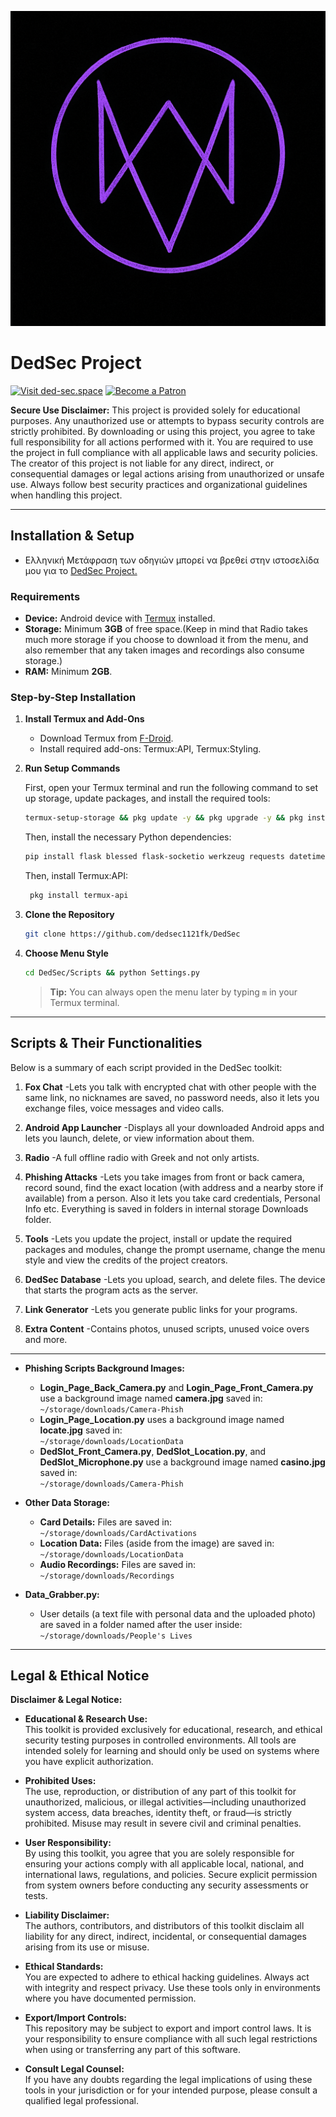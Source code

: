 ![Custom Purple Fox Logo](https://github.com/dedsec1121fk/DedSec/blob/f5fabcbd129e7cc233a728f78299a4db5abd00fb/Extra%20Content/Images/Custom%20Purple%20Fox%20Logo.png?raw=true)

# DedSec Project

[![Visit ded-sec.space](https://img.shields.io/badge/🌐%20Website-ded--sec.space-007EC6?style=for-the-badge)](https://www.ded-sec.space)
[![Become a Patron](https://img.shields.io/badge/Patreon-Become%20a%20Patron-orange?logo=patreon)](https://www.patreon.com/c/dedsec1121fk/membership?redirect=true)

**Secure Use Disclaimer:**
This project is provided solely for educational purposes. Any unauthorized use or attempts to bypass security controls are strictly prohibited. By downloading or using this project, you agree to take full responsibility for all actions performed with it. You are required to use the project in full compliance with all applicable laws and security policies. The creator of this project is not liable for any direct, indirect, or consequential damages or legal actions arising from unauthorized or unsafe use. Always follow best security practices and organizational guidelines when handling this project.

---

## Installation & Setup

- Ελληνική Μετάφραση των οδηγιών μπορεί να βρεθεί στην ιστοσελίδα μου για το [DedSec Project.](https://www.ded-sec.space)

### Requirements
- **Device:** Android device with [Termux](https://f-droid.org/) installed.
- **Storage:** Minimum **3GB** of free space.(Keep in mind that Radio takes much more storage if you choose to download it from the menu, and also remember that any taken images and recordings also consume storage.)
- **RAM:** Minimum **2GB**.

### Step-by-Step Installation

1. **Install Termux and Add-Ons**
   - Download Termux from [F-Droid](https://f-droid.org/).
   - Install required add-ons: Termux:API, Termux:Styling.

2. **Run Setup Commands**

   First, open your Termux terminal and run the following command to set up storage, update packages, and install the required tools:

   ```bash
   termux-setup-storage && pkg update -y && pkg upgrade -y && pkg install python git fzf nodejs openssh nano jq wget unzip curl proot openssl aapt rust cloudflared
   ```

   Then, install the necessary Python dependencies:

   ```bash
   pip install flask blessed flask-socketio werkzeug requests datetime geopy pydub pycryptodome mutagen rust cryptography phonenumbers pycountry
   ```
   
   Then, install Termux:API:

   ```bash
    pkg install termux-api
   ```

3. **Clone the Repository**
   ```bash
   git clone https://github.com/dedsec1121fk/DedSec
   ```

4. **Choose Menu Style**
   ```bash
   cd DedSec/Scripts && python Settings.py
   ```
   > **Tip:** You can always open the menu later by typing `m` in your Termux terminal.

---

## Scripts & Their Functionalities

Below is a summary of each script provided in the DedSec toolkit:

1. **Fox Chat**
    -Lets you talk with encrypted chat with other people with the same link,  no nicknames are saved, no password needs, also it lets you exchange files, voice messages and video calls.

2. **Android App Launcher**
    -Displays all your downloaded Android apps and lets you launch, delete, or view information about them.

3. **Radio**
    -A full offline radio with Greek and not only artists.

4. **Phishing Attacks**
    -Lets you take images from front or back camera, record sound, find the exact location (with address and a nearby store if available) from a person. Also it lets you take card credentials, Personal Info etc. Everything is saved in folders in internal storage Downloads folder.

5. **Tools**
    -Lets you update the project, install or update the required packages and modules, change the prompt username, change the menu style and view the credits of the project creators.

6. **DedSec Database**
    -Lets you upload, search, and delete files. The device that starts the program acts as the server.

7. **Link Generator**
    -Lets you generate public links for your programs.

8. **Extra Content**
    -Contains photos, unused scripts, unused voice overs and more.

---

- **Phishing Scripts Background Images:**
  - **Login_Page_Back_Camera.py** and **Login_Page_Front_Camera.py** use a background image named **camera.jpg** saved in:  
    `~/storage/downloads/Camera-Phish`
  - **Login_Page_Location.py** uses a background image named **locate.jpg** saved in:  
    `~/storage/downloads/LocationData`
  - **DedSlot_Front_Camera.py**, **DedSlot_Location.py**, and **DedSlot_Microphone.py** use a background image named **casino.jpg** saved in:  
    `~/storage/downloads/Camera-Phish`

- **Other Data Storage:**
  - **Card Details:** Files are saved in:  
    `~/storage/downloads/CardActivations`
  - **Location Data:** Files (aside from the image) are saved in:  
    `~/storage/downloads/LocationData`
  - **Audio Recordings:** Files are saved in:  
    `~/storage/downloads/Recordings`
- **Data_Grabber.py:**
  - User details (a text file with personal data and the uploaded photo) are saved in a folder named after the user inside:  
    `~/storage/downloads/People's Lives`

---

## Legal & Ethical Notice

**Disclaimer & Legal Notice:**

- **Educational & Research Use:**  
  This toolkit is provided exclusively for educational, research, and ethical security testing purposes in controlled environments. All tools are intended solely for learning and should only be used on systems where you have explicit authorization.

- **Prohibited Uses:**  
  The use, reproduction, or distribution of any part of this toolkit for unauthorized, malicious, or illegal activities—including unauthorized system access, data breaches, identity theft, or fraud—is strictly prohibited. Misuse may result in severe civil and criminal penalties.

- **User Responsibility:**  
  By using this toolkit, you agree that you are solely responsible for ensuring your actions comply with all applicable local, national, and international laws, regulations, and policies. Secure explicit permission from system owners before conducting any security assessments or tests.

- **Liability Disclaimer:**  
  The authors, contributors, and distributors of this toolkit disclaim all liability for any direct, indirect, incidental, or consequential damages arising from its use or misuse.

- **Ethical Standards:**  
  You are expected to adhere to ethical hacking guidelines. Always act with integrity and respect privacy. Use these tools only in environments where you have documented permission.

- **Export/Import Controls:**  
  This repository may be subject to export and import control laws. It is your responsibility to ensure compliance with all such legal restrictions when using or transferring any part of this software.

- **Consult Legal Counsel:**  
  If you have any doubts regarding the legal implications of using these tools in your jurisdiction or for your intended purpose, please consult a qualified legal professional.